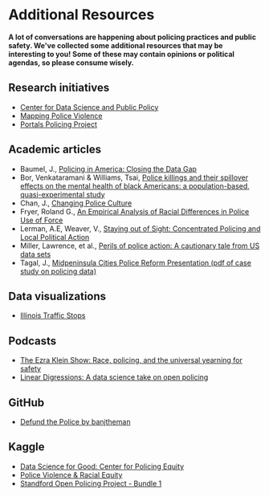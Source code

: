# Additional Resources  
**A lot of conversations are happening about policing practices and public safety. We've collected some additional resources that may be interesting to you! Some of these may contain opinions or political agendas, so please consume wisely.**  

## Research initiatives  

- [Center for Data Science and Public Policy](http://www.datasciencepublicpolicy.org/projects/public-safety/)  
- [Mapping Police Violence](https://mappingpoliceviolence.org/)  
- [Portals Policing Project](https://www.portalspolicingproject.com/)  

## Academic articles  

- Baumel, J., [Policing in America: Closing the Data Gap](https://newcenter.org/policing-data-gap/)  
- Bor, Venkataramani & Williams, Tsai, [Police killings and their spillover effects on the mental health of black Americans: a population-based, quasi-experimental study](https://www.thelancet.com/journals/lancet/article/PIIS0140-6736(18)31130-9/fulltext)  
- Chan, J., [Changing Police Culture ](https://www.cambridge.org/core/books/changing-police-culture/ED15390D109414E3735A480DC08513DD)  
- Fryer, Roland G., [An Empirical Analysis of Racial Differences in Police Use of Force](https://www.nber.org/papers/w22399)  
- Lerman, A.E, Weaver, V., [Staying out of Sight: Concentrated Policing and Local Political Action](https://www.jstor.org/stable/24541702)  
- Miller, Lawrence, et al., [Perils of police action: A cautionary tale from US data sets](https://injuryprevention.bmj.com/content/23/1/27)  
- Tagal, J., [Midpeninsula Cities Police Reform Presentation (pdf of case study on policing data)](https://west.stanford.edu/research/works/midpeninsula-cities-police-reform-presentation)  

## Data visualizations  

- [Illinois Traffic Stops](https://illinoistrafficstops.com/)  

## Podcasts  

- [The Ezra Klein Show: Race, policing, and the universal yearning for safety](https://www.stitcher.com/s?eid=77690921&refid=asa)  
- [Linear Digressions: A data science take on open policing](http://lineardigressions.com/episodes/2020/7/12/a-data-science-take-on-open-policing-data)  

## GitHub  

- [Defund the Police by banjtheman](https://github.com/banjtheman/defundthepolice)  

## Kaggle  

- [Data Science for Good: Center for Policing Equity](https://www.kaggle.com/center-for-policing-equity/data-science-for-good/notebooks)  
- [Police Violence & Racial Equity](https://www.kaggle.com/jpmiller/police-violence-in-the-us)  
- [Standford Open Policing Project - Bundle 1](https://www.kaggle.com/stanford-open-policing/stanford-open-policing-project-bundle-1)  
